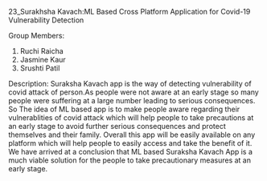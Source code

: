 23_Surakhsha Kavach:ML Based Cross Platform Application for Covid-19 Vulnerability Detection

Group Members:
1. Ruchi Raicha
2. Jasmine Kaur
3. Srushti Patil


Description: Suraksha Kavach app is the way of detecting vulnerability of covid attack of person.As 
people were not aware at an early stage so many people were suffering at a large number leading to 
serious consequences. So The idea of ML based app is to make people aware regarding their 
vulnerablities of covid attack which will help people to take precautions at an early stage to avoid 
further serious consequences and protect themselves and their family. Overall this app will be easily 
available on any platform which will help people to easily access and take the benefit of it. We have 
arrived at a conclusion that ML based Suraksha Kavach App is a much viable solution for the people to 
take precautionary measures at an early stage. 
